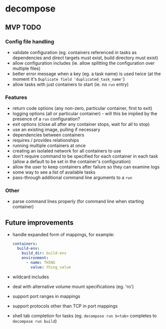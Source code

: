# decompose

## MVP TODO

### Config file handling
* validate configuration (eg. containers referenced in tasks as dependencies and direct targets must exist, build directory must exist)
* allow configuration includes (ie. allow splitting the configuration over multiple files)
* better error message when a key (eg. a task name) is used twice (at the moment it's `Duplicate field 'duplicated_task_name'`)
* allow tasks with just containers to start (ie. no `run` entry)

### Features
* return code options (any non-zero, particular container, first to exit)
* logging options (all or particular container) - will this be implied by the presence of a `run` configuration?
* exit options (close all after any container stops, wait for all to stop)
* use an existing image, pulling if necessary
* dependencies between containers
* requires / provides relationships
* running multiple containers at once
* creating an isolated network for all containers to use
* don't require command to be specified for each container in each task (allow a default to be set in the container's configuration)
* allow the user to keep containers after failure so they can examine logs
* some way to see a list of available tasks
* pass-through additional command line arguments to a `run`

### Other
* parse command lines properly (for command line when starting container)

## Future improvements
* handle expanded form of mappings, for example:
  
  ```yaml
  containers:
    build-env:
      build_dir: build-env
      environment:
        - name: THING
          value: thing_value
  
  ```

* wildcard includes
* deal with alternative volume mount specifications (eg. 'ro')
* support port ranges in mappings
* support protocols other than TCP in port mappings
* shell tab completion for tasks (eg. `decompose run b<tab>` completes to `decompose run build`)
